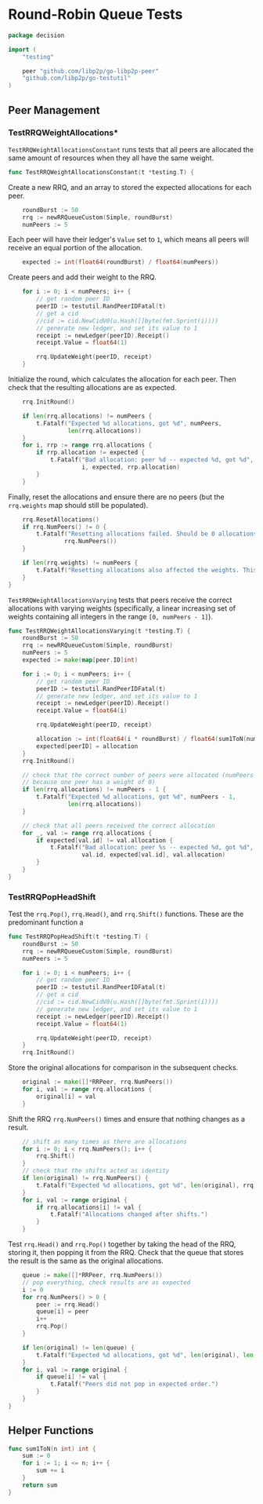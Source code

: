 Round-Robin Queue Tests
=======================

```{.go .lib}
package decision

import (
    "testing"

	peer "github.com/libp2p/go-libp2p-peer"
	"github.com/libp2p/go-testutil"
)
```

Peer Management
---------------

### TestRRQWeightAllocations*

`TestRRQWeightAllocationsConstant` runs tests that all peers are allocated the same
amount of resources when they all have the same weight.

```{.go .lib}
func TestRRQWeightAllocationsConstant(t *testing.T) {
```

Create a new RRQ, and an array to stored the expected allocations for each peer.

```{.go .lib}
    roundBurst := 50
    rrq := newRRQueueCustom(Simple, roundBurst)
    numPeers := 5
```

Each peer will have their ledger's `Value` set to `1`, which means all peers
will receive an equal portion of the allocation.

```{.go .lib}
    expected := int(float64(roundBurst) / float64(numPeers))
```

Create peers and add their weight to the RRQ.

```{.go .lib}
    for i := 0; i < numPeers; i++ {
        // get random peer ID
        peerID := testutil.RandPeerIDFatal(t)
        // get a cid
        //cid := cid.NewCidV0(u.Hash([]byte(fmt.Sprint(i))))
        // generate new ledger, and set its value to 1
        receipt := newLedger(peerID).Receipt()
        receipt.Value = float64(1)

        rrq.UpdateWeight(peerID, receipt)
    }
```

Initialize the round, which calculates the allocation for each peer. Then check
that the resulting allocations are as expected.

```{.go .lib}
    rrq.InitRound()

    if len(rrq.allocations) != numPeers {
        t.Fatalf("Expected %d allocations, got %d", numPeers,
                 len(rrq.allocations))
    }
    for i, rrp := range rrq.allocations {
        if rrp.allocation != expected {
            t.Fatalf("Bad allocation: peer %d -- expected %d, got %d",
                     i, expected, rrp.allocation)
        }
    }
```

Finally, reset the allocations and ensure there are no peers (but the
`rrq.weights` map should still be populated).

```{.go .lib}
    rrq.ResetAllocations()
    if rrq.NumPeers() != 0 {
        t.Fatalf("Resetting allocations failed. Should be 0 allocations, but there are %d", 
                rrq.NumPeers())
    }

    if len(rrq.weights) != numPeers {
        t.Fatalf("Resetting allocations also affected the weights. This shouldn't happen.")
    }
}
```

`TestRRQWeightAllocationsVarying` tests that peers receive the correct allocations
with varying weights (specifically, a linear increasing set of weights
containing all integers in the range `[0, numPeers - 1]`).

```{.go .lib}
func TestRRQWeightAllocationsVarying(t *testing.T) {
    roundBurst := 50
    rrq := newRRQueueCustom(Simple, roundBurst)
    numPeers := 5
    expected := make(map[peer.ID]int)

    for i := 0; i < numPeers; i++ {
        // get random peer ID
        peerID := testutil.RandPeerIDFatal(t)
        // generate new ledger, and set its value to 1
        receipt := newLedger(peerID).Receipt()
        receipt.Value = float64(i)

        rrq.UpdateWeight(peerID, receipt)

        allocation := int(float64(i * roundBurst) / float64(sum1ToN(numPeers-1)))
        expected[peerID] = allocation
    }
    rrq.InitRound()

    // check that the correct number of peers were allocated (numPeers - 1
    // because one peer has a weight of 0)
    if len(rrq.allocations) != numPeers - 1 {
        t.Fatalf("Expected %d allocations, got %d", numPeers - 1,
                 len(rrq.allocations))
    }

    // check that all peers received the correct allocation
    for _, val := range rrq.allocations {
        if expected[val.id] != val.allocation {
            t.Fatalf("Bad allocation: peer %s -- expected %d, got %d",
                     val.id, expected[val.id], val.allocation)
        }
    }
}
```

### TestRRQPopHeadShift

Test the `rrq.Pop()`, `rrq.Head()`, and `rrq.Shift()` functions. These are the
predominant function a

```{.go .lib}
func TestRRQPopHeadShift(t *testing.T) {
    roundBurst := 50
    rrq := newRRQueueCustom(Simple, roundBurst)
    numPeers := 5

    for i := 0; i < numPeers; i++ {
        // get random peer ID
        peerID := testutil.RandPeerIDFatal(t)
        // get a cid
        //cid := cid.NewCidV0(u.Hash([]byte(fmt.Sprint(i))))
        // generate new ledger, and set its value to 1
        receipt := newLedger(peerID).Receipt()
        receipt.Value = float64(1)

        rrq.UpdateWeight(peerID, receipt)
    }
    rrq.InitRound()
```

Store the original allocations for comparison in the subsequent checks.

```{.go .lib}
    original := make([]*RRPeer, rrq.NumPeers())
    for i, val := range rrq.allocations {
        original[i] = val
    }
```

Shift the RRQ `rrq.NumPeers()` times and ensure that nothing changes as a
result.

```{.go .lib}
    // shift as many times as there are allocations
    for i := 0; i < rrq.NumPeers(); i++ {
        rrq.Shift()
    }
    // check that the shifts acted as identity
    if len(original) != rrq.NumPeers() {
        t.Fatalf("Expected %d allocations, got %d", len(original), rrq.NumPeers())
    }
    for i, val := range original {
        if rrq.allocations[i] != val {
            t.Fatalf("Allocations changed after shifts.")
        }
    }
```

Test `rrq.Head()` and `rrq.Pop()` together by taking the head of the RRQ,
storing it, then popping it from the RRQ. Check that the queue that stores the
result is the same as the original allocations.

```{.go .lib}
    queue := make([]*RRPeer, rrq.NumPeers())
    // pop everything, check results are as expected
    i := 0
    for rrq.NumPeers() > 0 {
        peer := rrq.Head()
        queue[i] = peer
        i++
        rrq.Pop()
    }

    if len(original) != len(queue) {
        t.Fatalf("Expected %d allocations, got %d", len(original), len(queue))
    }
    for i, val := range original {
        if queue[i] != val {
            t.Fatalf("Peers did not pop in expected order.")
        }
    }
}
```

Helper Functions
----------------

```{.go .lib}
func sum1ToN(n int) int {
    sum := 0
    for i := 1; i <= n; i++ {
        sum += i
    }
    return sum
}
```
